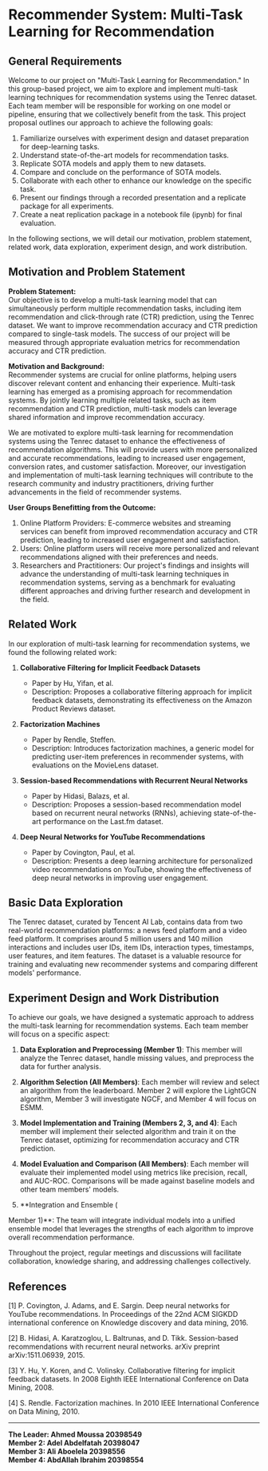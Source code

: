 # Recommender System: Multi-Task Learning for Recommendation

## General Requirements

Welcome to our project on "Multi-Task Learning for Recommendation." In this group-based project, we aim to explore and implement multi-task learning techniques for recommendation systems using the Tenrec dataset. Each team member will be responsible for working on one model or pipeline, ensuring that we collectively benefit from the task. This project proposal outlines our approach to achieve the following goals:

1. Familiarize ourselves with experiment design and dataset preparation for deep-learning tasks.
2. Understand state-of-the-art models for recommendation tasks.
3. Replicate SOTA models and apply them to new datasets.
4. Compare and conclude on the performance of SOTA models.
5. Collaborate with each other to enhance our knowledge on the specific task.
6. Present our findings through a recorded presentation and a replicate package for all experiments.
7. Create a neat replication package in a notebook file (ipynb) for final evaluation.

In the following sections, we will detail our motivation, problem statement, related work, data exploration, experiment design, and work distribution.

## Motivation and Problem Statement

**Problem Statement:**  
Our objective is to develop a multi-task learning model that can simultaneously perform multiple recommendation tasks, including item recommendation and click-through rate (CTR) prediction, using the Tenrec dataset. We want to improve recommendation accuracy and CTR prediction compared to single-task models. The success of our project will be measured through appropriate evaluation metrics for recommendation accuracy and CTR prediction.

**Motivation and Background:**  
Recommender systems are crucial for online platforms, helping users discover relevant content and enhancing their experience. Multi-task learning has emerged as a promising approach for recommendation systems. By jointly learning multiple related tasks, such as item recommendation and CTR prediction, multi-task models can leverage shared information and improve recommendation accuracy.

We are motivated to explore multi-task learning for recommendation systems using the Tenrec dataset to enhance the effectiveness of recommendation algorithms. This will provide users with more personalized and accurate recommendations, leading to increased user engagement, conversion rates, and customer satisfaction. Moreover, our investigation and implementation of multi-task learning techniques will contribute to the research community and industry practitioners, driving further advancements in the field of recommender systems.

**User Groups Benefitting from the Outcome:**  
1. Online Platform Providers: E-commerce websites and streaming services can benefit from improved recommendation accuracy and CTR prediction, leading to increased user engagement and satisfaction.
2. Users: Online platform users will receive more personalized and relevant recommendations aligned with their preferences and needs.
3. Researchers and Practitioners: Our project's findings and insights will advance the understanding of multi-task learning techniques in recommendation systems, serving as a benchmark for evaluating different approaches and driving further research and development in the field.

## Related Work

In our exploration of multi-task learning for recommendation systems, we found the following related work:

1. **Collaborative Filtering for Implicit Feedback Datasets**  
   - Paper by Hu, Yifan, et al.
   - Description: Proposes a collaborative filtering approach for implicit feedback datasets, demonstrating its effectiveness on the Amazon Product Reviews dataset.

2. **Factorization Machines**  
   - Paper by Rendle, Steffen.
   - Description: Introduces factorization machines, a generic model for predicting user-item preferences in recommender systems, with evaluations on the MovieLens dataset.

3. **Session-based Recommendations with Recurrent Neural Networks**  
   - Paper by Hidasi, Balazs, et al.
   - Description: Proposes a session-based recommendation model based on recurrent neural networks (RNNs), achieving state-of-the-art performance on the Last.fm dataset.

4. **Deep Neural Networks for YouTube Recommendations**  
   - Paper by Covington, Paul, et al.
   - Description: Presents a deep learning architecture for personalized video recommendations on YouTube, showing the effectiveness of deep neural networks in improving user engagement.

## Basic Data Exploration

The Tenrec dataset, curated by Tencent AI Lab, contains data from two real-world recommendation platforms: a news feed platform and a video feed platform. It comprises around 5 million users and 140 million interactions and includes user IDs, item IDs, interaction types, timestamps, user features, and item features. The dataset is a valuable resource for training and evaluating new recommender systems and comparing different models' performance.

## Experiment Design and Work Distribution

To achieve our goals, we have designed a systematic approach to address the multi-task learning for recommendation systems. Each team member will focus on a specific aspect:

1. **Data Exploration and Preprocessing (Member 1)**: This member will analyze the Tenrec dataset, handle missing values, and preprocess the data for further analysis.

2. **Algorithm Selection (All Members)**: Each member will review and select an algorithm from the leaderboard. Member 2 will explore the LightGCN algorithm, Member 3 will investigate NGCF, and Member 4 will focus on ESMM.

3. **Model Implementation and Training (Members 2, 3, and 4)**: Each member will implement their selected algorithm and train it on the Tenrec dataset, optimizing for recommendation accuracy and CTR prediction.

4. **Model Evaluation and Comparison (All Members)**: Each member will evaluate their implemented model using metrics like precision, recall, and AUC-ROC. Comparisons will be made against baseline models and other team members' models.

5. **Integration and Ensemble (

Member 1)**: The team will integrate individual models into a unified ensemble model that leverages the strengths of each algorithm to improve overall recommendation performance.

Throughout the project, regular meetings and discussions will facilitate collaboration, knowledge sharing, and addressing challenges collectively.

## References

[1] P. Covington, J. Adams, and E. Sargin. Deep neural networks for YouTube recommendations. In Proceedings of the 22nd ACM SIGKDD international conference on Knowledge discovery and data mining, 2016.

[2] B. Hidasi, A. Karatzoglou, L. Baltrunas, and D. Tikk. Session-based recommendations with recurrent neural networks. arXiv preprint arXiv:1511.06939, 2015.

[3] Y. Hu, Y. Koren, and C. Volinsky. Collaborative filtering for implicit feedback datasets. In 2008 Eighth IEEE International Conference on Data Mining, 2008.

[4] S. Rendle. Factorization machines. In 2010 IEEE International Conference on Data Mining, 2010.

---


**The Leader: Ahmed Moussa 20398549**  
**Member 2: Adel Abdelfatah 20398047**  
**Member 3: Ali Aboelela 20398556**  
**Member 4: AbdAllah Ibrahim 20398554**
